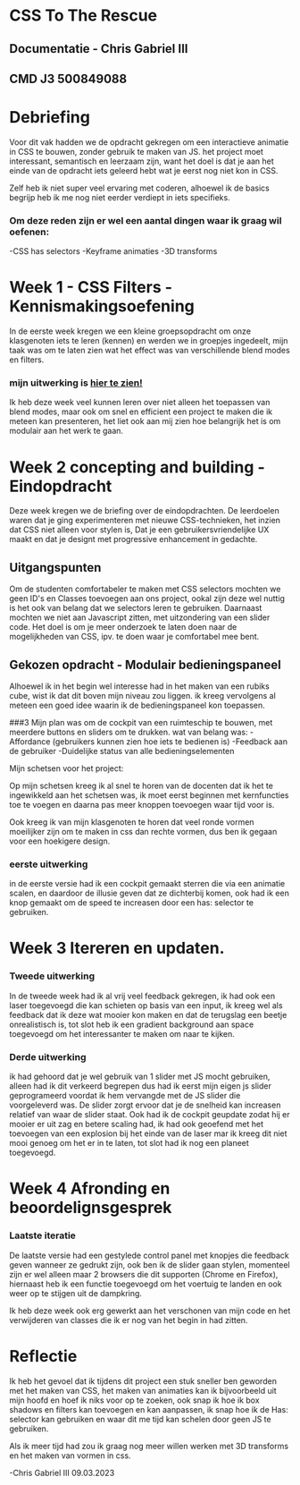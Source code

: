 # CSS To The Rescue

## Documentatie - Chris Gabriel III
## CMD J3 500849088




# Debriefing 

Voor dit vak hadden we de opdracht gekregen om een interactieve animatie in CSS te bouwen, zonder gebruik te maken van JS.
het project moet interessant, semantisch en leerzaam zijn, want het doel is dat je aan het einde van de opdracht iets geleerd
hebt wat je eerst nog niet kon in CSS. 

Zelf heb ik niet super veel ervaring met coderen, alhoewel ik de basics begrijp heb ik me nog niet eerder verdiept in iets
specifieks.

### Om deze reden zijn er wel een aantal dingen waar ik graag wil oefenen:
-CSS has selectors
-Keyframe animaties
-3D transforms



# Week 1 - CSS Filters - Kennismakingsoefening

In de eerste week kregen we een kleine groepsopdracht om onze klasgenoten iets te leren (kennen) en werden we in groepjes
ingedeelt, mijn taak was om te laten zien wat het effect was van verschillende blend modes en filters.

### mijn uitwerking is [hier te zien!](https://chrisvanhva.github.io/MinorwebCSS/)

Ik heb deze week veel kunnen leren over niet alleen het toepassen van blend modes, maar ook om snel en efficient een project 
te maken die ik meteen kan presenteren, het liet ook aan mij zien hoe belangrijk het is om modulair aan het werk te gaan.



# Week 2 concepting and building - Eindopdracht

Deze week kregen we de briefing over de eindopdrachten.
De leerdoelen waren dat je ging experimenteren met nieuwe CSS-technieken, het inzien dat CSS niet alleen voor stylen is,
Dat je een gebruikersvriendelijke UX maakt en dat je designt met progressive enhancement in gedachte.

## Uitgangspunten

Om de studenten comfortabeler te maken met CSS selectors mochten we geen ID's en Classes toevoegen aan ons project, 
ookal zijn deze wel nuttig is het ook van belang dat we selectors leren te gebruiken.
Daarnaast mochten we niet aan Javascript zitten, met uitzondering van een slider code.
Het doel is om je meer onderzoek te laten doen naar de mogelijkheden van CSS, ipv. te doen waar je comfortabel mee bent.

## Gekozen opdracht - Modulair bedieningspaneel
Alhoewel ik in het begin wel interesse had in het maken van een rubiks cube, wist ik dat dit boven mijn niveau zou liggen.
ik kreeg vervolgens al meteen een goed idee waarin ik de bedieningspaneel kon toepassen.

###3 Mijn plan was om de cockpit van een ruimteschip te bouwen, met meerdere buttons en sliders om te drukken.
wat van belang was:
-Affordance (gebruikers kunnen zien hoe iets te bedienen is)
-Feedback aan de gebruiker
-Duidelijke status van alle bedieningselementen

Mijn schetsen voor het project:

Op mijn schetsen kreeg ik al snel te horen van de docenten dat ik het te ingewikkeld aan het schetsen was, ik moet eerst
beginnen met kernfuncties toe te voegen en daarna pas meer knoppen toevoegen waar tijd voor is.

Ook kreeg ik van mijn klasgenoten te horen dat veel ronde vormen moeilijker zijn om te maken in css dan rechte vormen, dus
ben ik gegaan voor een hoekigere design.

### eerste uitwerking

in de eerste versie had ik een cockpit gemaakt sterren die via een animatie scalen, en daardoor de illusie geven dat ze 
dichterbij komen, ook had ik een knop gemaakt om de speed te increasen door een has: selector te gebruiken.



# Week 3 Itereren en updaten.

### Tweede uitwerking

In de tweede week had ik al vrij veel feedback gekregen, ik had ook een laser toegevoegd die kan schieten op basis
van een input, ik kreeg wel als feedback dat ik deze wat mooier kon maken en dat de terugslag een beetje onrealistisch
is, tot slot heb ik een gradient background aan space toegevoegd om het interessanter te maken om naar te kijken.

### Derde uitwerking

ik had gehoord dat je wel gebruik van 1 slider met JS mocht gebruiken, alleen had ik dit verkeerd begrepen dus had ik 
eerst mijn eigen js slider geprogrameerd voordat ik hem vervangde met de JS slider die voorgeleverd was.
De slider zorgt ervoor dat je de snelheid kan increasen relatief van waar de slider staat.
Ook had ik de cockpit geupdate zodat hij er mooier er uit zag en betere scaling had, ik had ook geoefend met het toevoegen
van een explosion bij het einde van de laser mar ik kreeg dit niet mooi genoeg om het er in te laten, tot slot had ik
nog een planeet toegevoegd.


# Week 4 Afronding en beoordelignsgesprek


### Laatste iteratie

De laatste versie had een gestylede control panel met knopjes die feedback geven wanneer ze gedrukt zijn, ook ben ik de
slider gaan stylen, momenteel zijn er wel alleen maar 2 browsers die dit supporten (Chrome en Firefox), hiernaast heb ik
een functie toegevoegd om het voertuig te landen en ook weer op te stijgen uit de dampkring.

Ik heb deze week ook erg gewerkt aan het verschonen van mijn code en het verwijderen van classes die ik er nog van het
begin in had zitten.

# Reflectie

Ik heb het gevoel dat ik tijdens dit project een stuk sneller ben geworden met het maken van CSS, het maken van animaties
kan ik bijvoorbeeld uit mijn hoofd en hoef ik niks voor op te zoeken, ook snap ik hoe ik box shadows en filters kan toevoegen
en kan aanpassen, ik snap hoe ik de Has: selector kan gebruiken en waar dit me tijd kan schelen door geen JS te gebruiken.

Als ik meer tijd had zou ik graag nog meer willen werken met 3D transforms en het maken van vormen in css.

-Chris Gabriel III 09.03.2023
